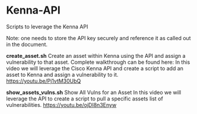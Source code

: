 # Kenna-API
Scripts to leverage the Kenna API 
 
Note: one needs to store the API key securely and reference it as called out in the document. 

**create_asset.sh** Create an asset within Kenna using the API and assign a vulnerability to that asset.
Complete walkthrough can be found here: In this video we will leverage the Cisco Kenna API and create a script to add an asset to Kenna and assign a vulnerability to it. https://youtu.be/Pj1vtM30UbQ

**show_assets_vulns.sh** Show All Vulns for an Asset 
In this video we will leverage the API to create a script to pull a specific assets list of vulnerabilities. 
https://youtu.be/ojDI8n3Enyw 


